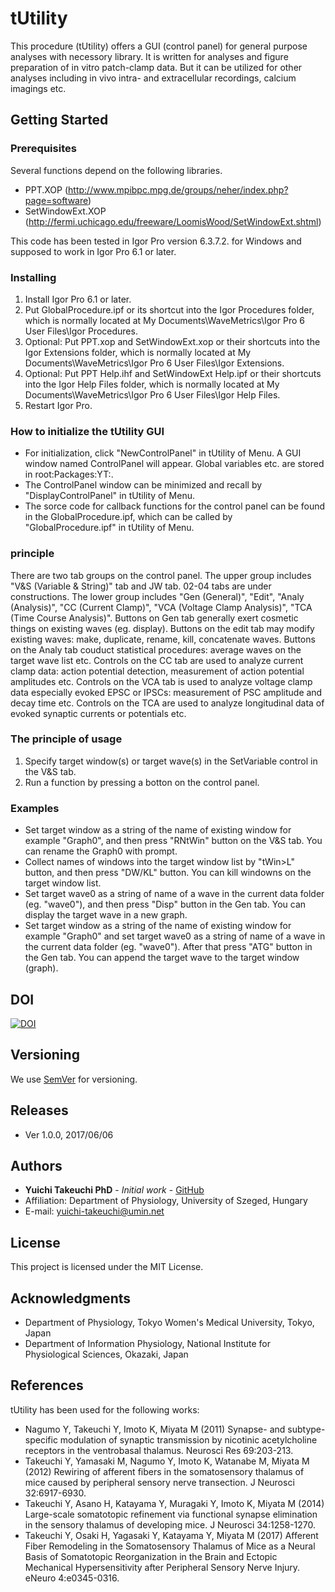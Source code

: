 # tUtility
This procedure (tUtility) offers a GUI (control panel) for general purpose analyses with necessory library.
It is written for analyses and figure preparation of in vitro patch-clamp data.
But it can be utilized for other analyses including in vivo intra- and extracellular recordings, calcium imagings etc.

## Getting Started

### Prerequisites
Several functions depend on the following libraries.
* PPT.XOP (http://www.mpibpc.mpg.de/groups/neher/index.php?page=software)
* SetWindowExt.XOP (http://fermi.uchicago.edu/freeware/LoomisWood/SetWindowExt.shtml)

This code has been tested in Igor Pro version 6.3.7.2. for Windows and supposed to work in Igor Pro 6.1 or later.

### Installing
1. Install Igor Pro 6.1 or later.
2. Put GlobalProcedure.ipf or its shortcut into the Igor Procedures folder, which is normally located at My Documents\WaveMetrics\Igor Pro 6 User Files\Igor Procedures.
3. Optional: Put PPT.xop and SetWindowExt.xop or their shortcuts into the Igor Extensions folder, which is normally located at My Documents\WaveMetrics\Igor Pro 6 User Files\Igor Extensions.
4. Optional: Put PPT Help.ihf and SetWindowExt Help.ipf or their shortcuts into the Igor Help Files folder, which is normally located at My Documents\WaveMetrics\Igor Pro 6 User Files\Igor Help Files.
5. Restart Igor Pro.

### How to initialize the tUtility GUI
* For initialization, click "NewControlPanel" in tUtility of Menu. A GUI window named ControlPanel will appear. Global variables etc. are stored in root:Packages:YT:.
* The ControlPanel window can be minimized and recall by "DisplayControlPanel" in tUtility of Menu.
* The sorce code for callback functions for the control panel can be found in the GlobalProcedure.ipf, which can be called by "GlobalProcedure.ipf" in tUtility of Menu.

### principle
There are two tab groups on the control panel. The upper group includes "V&S (Variable & String)" tab and JW tab. 02-04 tabs are under constructions. The lower group includes "Gen (General)", "Edit", "Analy (Analysis)", "CC (Current Clamp)", "VCA (Voltage Clamp Analysis)", "TCA (Time Course Analysis)". Buttons on Gen tab generally exert cosmetic things on existing waves (eg. display). Buttons on the edit tab may modify existing waves: make, duplicate, rename, kill, concatenate waves. Buttons on the Analy tab couduct statistical procedures: average waves on the target wave list etc. Controls on the CC tab are used to analyze current clamp data: action potential detection, measurement of action potential amplitudes etc. Controls on the VCA tab is used to analyze voltage clamp data especially evoked EPSC or IPSCs: measurement of PSC amplitude and decay time etc. Controls on the TCA are used to analyze longitudinal data of evoked synaptic currents or potentials etc.

### The principle of usage
1. Specify target window(s) or target wave(s) in the SetVariable control in the V&S tab.
2. Run a function by pressing a botton on the control panel.

### Examples
* Set target window as a string of the name of existing window for example "Graph0", and then press "RNtWin" button on the V&S tab. You can rename the Graph0 with prompt.
* Collect names of windows into the target window list by "tWin>L" button, and then press "DW/KL" button. You can kill windowns on the target window list.
* Set target wave0 as a string of name of a wave in the current data folder (eg. "wave0"), and then press "Disp" button in the Gen tab. You can display the target wave in a new graph.
* Set target window as a string of the name of existing window for example "Graph0" and set target wave0 as a string of name of a wave in the current data folder (eg. "wave0"). After that press "ATG" button in the Gen tab. You can append the target wave to the target window (graph).

## DOI
[![DOI](https://zenodo.org/badge/93492175.svg)](https://zenodo.org/badge/latestdoi/93492175)

## Versioning
We use [SemVer](http://semver.org/) for versioning.

## Releases
* Ver 1.0.0, 2017/06/06

## Authors
* **Yuichi Takeuchi PhD** - *Initial work* - [GitHub](https://github.com/yuichi-takeuchi)
* Affiliation: Department of Physiology, University of Szeged, Hungary
* E-mail: yuichi-takeuchi@umin.net

## License
This project is licensed under the MIT License.

## Acknowledgments
* Department of Physiology, Tokyo Women's Medical University, Tokyo, Japan
* Department of Information Physiology, National Institute for Physiological Sciences, Okazaki, Japan

## References
tUtility has been used for the following works:
* Nagumo Y, Takeuchi Y, Imoto K, Miyata M (2011) Synapse- and subtype-specific modulation of synaptic transmission by nicotinic acetylcholine receptors in the ventrobasal thalamus. Neurosci Res 69:203-213.
* Takeuchi Y, Yamasaki M, Nagumo Y, Imoto K, Watanabe M, Miyata M (2012) Rewiring of afferent fibers in the somatosensory thalamus of mice caused by peripheral sensory nerve transection. J Neurosci 32:6917-6930.
* Takeuchi Y, Asano H, Katayama Y, Muragaki Y, Imoto K, Miyata M (2014) Large-scale somatotopic refinement via functional synapse elimination in the sensory thalamus of developing mice. J Neurosci 34:1258-1270.
* Takeuchi Y, Osaki H, Yagasaki Y, Katayama Y, Miyata M (2017) Afferent Fiber Remodeling in the Somatosensory Thalamus of Mice as a Neural Basis of Somatotopic Reorganization in the Brain and Ectopic Mechanical Hypersensitivity after Peripheral Sensory Nerve Injury. eNeuro 4:e0345-0316.

